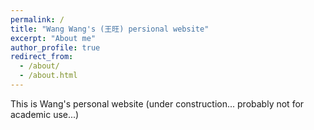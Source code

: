 ```yaml
---
permalink: /
title: "Wang Wang's (王旺) persional website"
excerpt: "About me"
author_profile: true
redirect_from: 
  - /about/
  - /about.html
---
```


This is Wang's personal website 
(under construction... probably not for academic use...)
